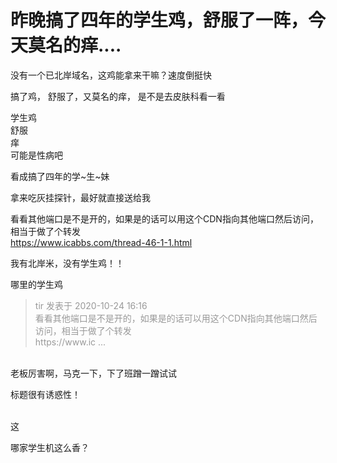 # 昨晚搞了四年的学生鸡，舒服了一阵，今天莫名的痒....


没有一个已北岸域名，这鸡能拿来干嘛？速度倒挺快

搞了鸡， 舒服了，又莫名的痒， 是不是去皮肤科看一看

学生鸡<br />
舒服<br />
痒<br />
可能是性病吧<img src="static/image/smiley/default/lol.gif" smilieid="12" border="0" alt="" /><img src="static/image/smiley/default/lol.gif" smilieid="12" border="0" alt="" />

看成搞了四年的学~生~妹

拿来吃灰挂探针，最好就直接送给我<img src="static/image/smiley/default/lol.gif" smilieid="12" border="0" alt="" />

看看其他端口是不是开的，如果是的话可以用这个CDN指向其他端口然后访问，相当于做了个转发<br />
https://www.icabbs.com/thread-46-1-1.html

我有北岸米，没有学生鸡！！

哪里的学生鸡

<div class="quote"><blockquote><font color="#999999">tir 发表于 2020-10-24 16:16</font><br />
<font color="#999999">看看其他端口是不是开的，如果是的话可以用这个CDN指向其他端口然后访问，相当于做了个转发<br />
https://www.ic ...</font></blockquote></div><br />
老板厉害啊，马克一下，下了班蹭一蹭试试

标题很有诱惑性！<br />
<br />
<img src="static/image/smiley/default/lol.gif" smilieid="12" border="0" alt="" /><img src="static/image/smiley/default/lol.gif" smilieid="12" border="0" alt="" /><img src="static/image/smiley/default/lol.gif" smilieid="12" border="0" alt="" />

这

哪家学生机这么香？
